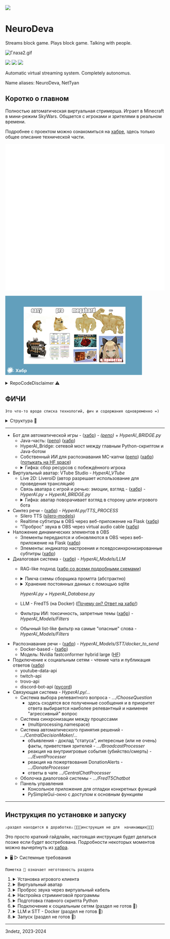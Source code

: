 [<img src="https://img.shields.io/badge/Habr-%D0%A7%D0%B8%D1%82%D0%B0%D1%82%D1%8C-%23000000?style=for-the-badge&link=https://habr.com/ru/articles/812387&logo=habr&logoColor=%23FFFFFF&labelColor=%2365A3BE"/>](https://habr.com/ru/articles/812387/)

# NeuroDeva

Streams block game. Plays block game. Talking with people.

![Глаза2.gif](.github/Глаза2.gif)

[<img src="https://img.shields.io/youtube/channel/views/UCy6HXAVZo3X9W3q9SrCPInQ?style=flat&label=youtube-views&link=https%3A%2F%2Fwww.youtube.com%2F%40NetTyan"/>](https://www.youtube.com/@NetTyan)
[<img src="https://img.shields.io/github/stars/3ndetz/AutoClef?style=flat&label=game-bot-repo&link=https%3A%2F%2Fgithub.com%2F3ndetz%2FAutoClef"/>](https://github.com/3ndetz/autoclef)
[<img src="https://img.shields.io/twitch/status/neurodeva?style=flat&link=https%3A%2F%2Fwww.twitch.tv%2Fneurodeva"/>](https://www.twitch.tv/neurodeva)

Automatic virtual streaming system. Completely autonomus.

Name aliases: NeuroDeva, NetTyan

## Коротко о главном

Полностью автоматическая виртуальная стримерша. Играет в Minecraft в мини-режим SkyWars. Общается с игроками и зрителями в реальном времени.

Подробнее с проектом можно ознакомиться на [хабре](https://habr.com/ru/articles/812387/), здесь только общее описание технической части.
<!--
<div align="center">
	<br>
	<a href="https://habr.com/ru/articles/812387/">
		<img src=".github/header.svg" width="800" height="463" alt="Читать на habr">
	</a>
	<br>
</div>
-->

<img src=".github/header.svg" width="800" height="463" alt="Читать на habr">

[<img src=".github/portfolio-details-2.jpg" height="250"/>](https://habr.com/ru/articles/812387/)

<details><summary>RepoCodeDisclaimer ⚠️</summary>
Сразу скажу, что «код», который представлен в репозитории, по большей части для прототипирования. Его не стоит считать за образец, он может быть полезен только тем, кому будет интересно повторить мой опыт, а не для «искателей чужих ошибок»))

 Упор делался на том, чтобы в максимально сжатые сроки сделать проект, который сможет кого-то действительно впечатлить и в очередной раз доказать, что возможно всё!

В коде вы можете увидеть огромные закоментированные свалки, не обращайте внимания, т. к. у меня был выбор либо публиковать код, либо нет. Я никак не форматировал его и не подготавливал к выводу «в свет» и потому не стеснялся оставлять там костыли и другие неприятные вещи, например, принты для дебага. Однако кое‑что я всё‑таки форматнул, но эту особенность заметят только самые внимательные =)


</details>

## ФИЧИ

```
Это что-то вроде списка технологий, фич и содержания одновременно =)
```

<details><summary>Структура 📘</summary>

Формат: Название - ([ссылки](#ФИЧИ)) - _связанные файлы в репозитории, путь_

Ссылки:
- ([хабр](https://habr.com/ru/articles/812387/)): соответствующий раздел статьи на Хабре для подробностей по разработке (для удобства в ней также есть своя [навигация](https://habr.com/ru/articles/812387/#Portal)). 
- (репо): ссылка на другой репозиторий в GitHub
</details>

---

- Бот для автоматической игры - ([хабр](https://habr.com/ru/articles/812387/#CodeDisclaimer)) - _([репо](https://github.com/3ndetz/autoclef))_ + _HyperAI_BRIDGE.py_
   - Java-часть: ([репо](https://github.com/3ndetz/autoclef)) ([хабр](https://habr.com/ru/articles/812387/#CodeDisclaimer))
   - HyperAI_Bridge: сетевой мост между главным Python-скриптом и Java-ботом
   - Собственный ИИ для распознавания MC-капчи ([репо](https://github.com/3ndetz/MapResolverMC)) ([хабр](https://habr.com/ru/articles/812387/#MCMapCaptchaSolver)) ([потыкать на HF space](https://huggingface.co/spaces/3ndetz/mc_map_resolver))
   - <details><summary>Гифка: сбор ресурсов с побеждённого игрока</summary>
         <img src="https://habrastorage.org/getpro/habr/upload_files/f83/1ff/61c/f831ff61cf2cdd8d5b68b10e8dd9a8a5.gif" height="250"/>
      </details>
- Виртуальный аватар: VTube Studio - _HyperAI_VTube_
   - Live 2D: LiveroiD (автор разрешает использование для проведения трансляций)
   - Связь аватара с игрой и речью: эмоции, взгляд - ([хабр](https://habr.com/ru/articles/812387/#MineEyeBridge)) - _HyperAI.py + HyperAI_BRIDGE.py_
   - <details><summary>Гифка: аватар поворачивает взгляд в сторону цели игрового бота</summary>
         <img src=".github/Глаза2.gif" height="250"/>
      </details>
- Синтез речи - ([хабр](https://habr.com/ru/articles/812387/#AnotherCode)) - _HyperAI.py/TTS_PROCESS_
   - Silero TTS ([silero-models](https://github.com/snakers4/silero-models))
   - Realtime субтитры в OBS через веб-приложение на Flask ([хабр](https://habr.com/ru/articles/812387/#AnotherCode))
   - "Проброс" звука в OBS через virtual audio cable ([хабр](https://habr.com/ru/articles/812387/#AnotherCode))
- Наложение динамических элементов в OBS 
   - Элементы передаются и обновляются в OBS через веб-приложение на Flask ([хабр](https://habr.com/ru/articles/812387/#AnotherCode))
   - Элементы: индикатор настроения и псевдосинхронизированные субтитры ([хабр](https://habr.com/ru/articles/812387/#AnotherCode))
- Диалоговая система - ([хабр](https://habr.com/ru/articles/812387/#ChatSystem)) - _HyperAI_Models/LLM_
   - RAG-like подход ([хабр со всеми подробными схемами](#github-pages-installation))
   - <details><summary>Пикча схемы сборщика промпта (абстрактно)</summary>
         <img src="https://habrastorage.org/getpro/habr/upload_files/18b/a93/94f/18ba9394f9b6cfc7b67c9bd74f44ec93.jpg" height="500"/>
      </details>
   - <details><summary>Хранение постоянных данных с помощью sqlite</summary>
         <img src="https://habrastorage.org/getpro/habr/upload_files/304/fe2/401/304fe240195c033080477044fbe1d310.png" height="400"/>
      </details>  
     
     _HyperAI.py + HyperAI_Database.py_
   - LLM - FredT5 (на Docker) ([Почему он? Ответ на хабр!](#github-pages-installation))
   - Фильтры ИИ: токсичность, запретные темы ([хабр](#local-installation)) - _HyperAI_Models/Filters_
   - Обычный list-like фильтр на самые "опасные" слова - _HyperAI_Models/Filters_
- Распознавание речи - ([хабр](https://habr.com/ru/articles/812387/#AnotherCode)) - _HyperAI_Models/STT/docker_to_send_
   - Docker-based - ([хабр](#configuration))
   - Модель: Nvidia fastconformer hybrid large ([HF](https://huggingface.co/nvidia/stt_ru_fastconformer_hybrid_large_pc))
- Подключение к социальным сетям - чтение чата и публикация ответов ([хабр](https://habr.com/ru/articles/812387/#AnotherCode))
   - youtube-data-api
   - twitch-api
   - trovo-api
   - discord-bot-api ([pycord](https://pycord.dev/))
- Связующая система - _HyperAI.py/..._
  - Система выбора релевантного вопроса - _.../ChooseQuestion_
    - здесь сходятся все полученные сообщения и в приоритет ответа выбирается наиболее релевантный и наименее "агрессивный" вопрос
  - Система синхронизации между процессами
    - (multiprocessing.namespace)
  - Система автоматического принятия решений - _.../CentralDecisionMaker/..._
    - объявления - доклад "статуса", интересные (или не очень) факты, приветствия зрителей - _.../BroadcastProcesser_
    - реакция на внутриигровые события (убийство/смерть) - _.../EventProcesser_
    - реакция на пожертвования DonationAlerts - _.../DonateProcesser_
    - ответы в чате _.../CentralChatProcesser_
  - Оболочка диалоговой системы -  _.../FredT5Chatbot_
  - Панель управления
    - Консольное приложение для отладки конкретных функций
    - PySimpleGui-окно с доступом к основным функциям

---

## Инструкция по установке и запуску
```⚠️раздел находится в доработке⚠️```
```👨🏻‍💻инструкция не для  начинающих👨🏻‍💻```

Это просто краткий гайдлайн, настоящая инструкция будет делаться позже если будет востребована. Подробности некоторых моментов можно вычерпнуть из [хабра](https://habr.com/ru/articles/812387/).

<details><summary>🖥️ ▷ Системные требования</summary>

| Характеристика                     | Рекомендуется | Минимально |
|------------------------------------|---------------|------------|
| ОС                                 | Windows       | -          |
| ОЗУ                                | 48            | 16         |
| Видеопамять                        | 24            | 4          |
| Версия Python                      | 3.9.7         | -          |
| Дополнителньое <br/>место на диске | 60 Гб         | 30 Гб      |

    При любых других характеристиках ПК работа автоматической системы не гарантирована.

</details>

```Пометка 🚧 означает неготовность раздела```

1. <details><summary>Установка игрового клиента</summary> 
   
   1. Установите Minecraft версии 1.18 и скачайте [последний релиз](https://github.com/3ndetz/autoclef/releases) Java-бота. 
   2. Установите загрузчик модов [Fabric](https://minecraft-inside.ru/mods/94668-fabric.html) для вашего Minecraft. 
   3. [Переместите](https://docs.fabricmc.net/ru_ru/players/installing-mods) .jar файл в папку .minecraft/mods. 
    </details>

2. <details><summary>Виртуальный аватар</summary> 
    
    1. Начало: установка модели
       1. Установите VTubeStudio, например, со [Steam](https://store.steampowered.com/app/1325860/VTube_Studio/).
       2. Установите модель, которая вам понравится. Автор использовал LiveroID, куча крутых моделей есть в Steam Workshop, можно ставить прямо оттуда.
       3. [Выберите нужную модель](https://www.yandex.ru/search/?text=%D0%BA%D0%B0%D0%BA+%D0%B2%D1%8B%D0%B1%D1%80%D0%B0%D1%82%D1%8C+%D0%BC%D0%BE%D0%B4%D0%B5%D0%BB%D1%8C+vtube+studio&lr=62) в VTube Studio.
    4. Установка взаимодействия с Python-скриптом.
       1. Включите VTube Studio Plugins API на порте 8001.
          - Позже, при запуске главного скрипта, вам нужно будет разрешить подключающийся к VtubeStudio плагин "test", выйдет диалоговое окно.
       2. Настройте липсинк
          1. Установите настройки, у меня такие:
          2. <img alt="img.png" height="200" src=".github/img.png"/>
          3. Выберите устройство звука, через которое будет проходить выводиться TTS вашего персонажа. 
             - Я использовал виртуальный аудио кабель, но с помощью него надо пробросить звук по пути tts процесс-vtube-obs
    </details>
3. <details><summary>Проброс звука через виртуальный кабель</summary>  
   
   1. Установите виртуальный кабель, например, [VB-Audio](https://vb-audio.com/Cable/VirtualCables.htm) и перезагрузитесь
      1. Установите в настройках виртуального кабеля (всех возможных, и в разделе динамиков, и в разделе микрофона) пресет "2 канала, 16 бит, 48 000 Гц".
         - Если на Windows, то настройки будут в панели управления звуковыми устройствами
         - В любом случае надо изменить настройки и в самой программе кабеля. На Windows она обычно устанавливается в _Диск/Program Files/VB/CABLE-A/VBCABLE_ControlPanel.exe_
           
         - <img alt="img_1.png" height="200" src=".github/img_1.png"/>
      2. По умолчанию этот скрипт заточен под VB-Cable A.
         - Если вы не устанавливали несколько кабелей, вам придётся в HyperAI.py сменить имя звукового устройства на то, которое используете вы для проброса звука.
   </details>
4. <details><summary>Настройка стриминговой программы</summary>  
   
   1. Для проведения трансляций скачайте и установите [OBS](https://obsproject.com/).
   2. Создайте 2 сцены - NetTyan и NetTyanDisclaimer.
      - они нужны для корректной работы главного скрипта
   3. В настройках аудио OBS выберите ранее настроенное и выбранное аудиоустройство
   4. Выведите персонажа на экран добавив источник вебкамера/VTubeStudioCam
   5. Добавьте субтитры с помощью источника "Браузер". В поле URL вбейте - http://localhost:5000/subtitles/
   6. Аналогично добавьте значки состояния системы: http://localhost:5000/info/
   7. Установите оставшиеся настройки OBS - ключ для трансляций, отрегулируйте звук на ваше усмотрение и т.д.
   8. Для поддержки функций управления трансляцией из скрипта включите OBS WebSocket Server: Сервис/Настройка сервера WebSocket.
      - Установите пароль и порт, и введите их в HyperAI_OBS.py.
         <img alt="img_3.png" height="200" src=".github/img_3.png"/>
   </details>
5. <details><summary>Подготовка главного скрипта Python</summary>
   
   1. Клонируйте (скачайте) этот репозиторий (github.com/3ndetz/NeuroDeva) - в любую папку на диске.
   2. Установите все зависимости Python из requirements.txt (лежит в корневой папке репозитория).
      - Для этого у вас должен быть установлен Python
        - Идеальная версия - 3.9.7, на ней работал автор
      - Автоматизировать скачку и установку библиотек вы сможете, используя IDE PyCharm Community для открытия этого репозитория.
        - В нём же автор запускал итоговую программу
        - Тип проекта в PyCharm выбирайте "venv", место для папки библиотек - корневая папка репозитория.
        - Версия Python: 3.9.7 (оптимальная)
   3. Отредактируйте затравки в HyperAI_Models/LLM/...
      1. Переместите из папки .../PROMPTS_HELP эти файлы в папку выше (LLM):
      2. .../LLMExamples.py
      3. .../prompts.py
      4. Отредактируйте string'и в .../prompts.py в соответствии со своими предпочтениями для затравки диалоговой модели.
      5. Используйте 2 символа "#" для активации перетусовочного механизма.
         - Например, текст "#игривый лось#" при выдаче модели будет рандомно перетусован в один из двух вариантов:
           - "игривый лось"
           - "лось игривый".
      6. Отредактируйте большие string'и в .../LLMExamples.py аналогично (вашим предпочтениям)
   4. Изменение переменных (конфигурация)
      1. Поменяйте список ников в HyperAI.py/botNicknames на те, которые ваш персонаж будет использовать в игре и в социальных сетях
      2. Создайте в корневой папке репозитория файл HyperAI_Secrets.py и добавьте туда строковые переменные DiscordToken, DockerAuthKey, TrovoClientID, TrovoAccessToken, Razrabs и OBS_WS_PASSWORD.
      3. Создайте в папке HyperAI_Docker/other файл HyperAI_DockerSecrets.py и введите туда DockerAuthKey = b"ваш_пароль_к_docker". То же значение той же переменной установите в HyperAI_Secrets.py из предыдущего шага.



   </details>

6. <details><summary>Подключение к социальным сетям (раздел не готов 🚧)</summary>

    Если кратко, то надо открыть разраб панель в google dev console, discord. В гугл подключить youtube-data-api-v3, получить все секретные токены закинуть их в папку HyperAI_Social/youtube. В той же папке + HyperAI_YT сменить все токены/id каналов на свои. Подробнее распишу позже, если это понадобится!
   </details>
7. <details><summary>LLM и STT - Docker (раздел не готов 🚧)</summary>

   1. Скачайте и установите Docker Desktop. Если вы на Windows, включите в нём поддержку WSL (загуглите, если не найдёте в настройках).
   2. Отдельно запустите с помощью Python файл HyperAI_Docker.py и дождитесь окончания работы скрипта. Он установит нужный Docker-контейнер.
   </details>
9. <details><summary>Запуск (раздел не готов 🚧)</summary>
    
   1. Убедитесь, что все предыдущие шаги настройки выполнены в полном объёме.
   2. Запустите Minecraft 1.18 с установленным клиентом. Установите ваш ник, который вы указали в коде ранее.
   3. Запустите Python-скрипт HyperAI.py и дождитесь открытия меню
      </details>





---
3ndetz, 2023-2024
